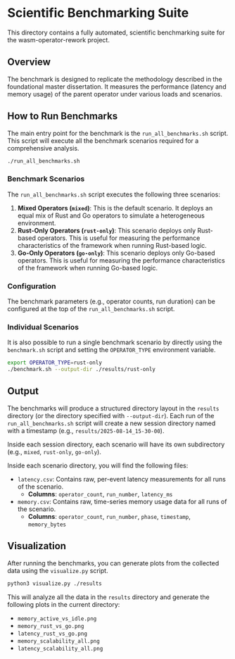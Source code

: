 # Scientific Benchmarking Suite

This directory contains a fully automated, scientific benchmarking suite for the wasm-operator-rework project.

## Overview

The benchmark is designed to replicate the methodology described in the foundational master dissertation. It measures the performance (latency and memory usage) of the parent operator under various loads and scenarios.

## How to Run Benchmarks

The main entry point for the benchmark is the `run_all_benchmarks.sh` script. This script will execute all the benchmark scenarios required for a comprehensive analysis.

```bash
./run_all_benchmarks.sh
```

### Benchmark Scenarios

The `run_all_benchmarks.sh` script executes the following three scenarios:

1.  **Mixed Operators (`mixed`)**: This is the default scenario. It deploys an equal mix of Rust and Go operators to simulate a heterogeneous environment.
2.  **Rust-Only Operators (`rust-only`)**: This scenario deploys only Rust-based operators. This is useful for measuring the performance characteristics of the framework when running Rust-based logic.
3.  **Go-Only Operators (`go-only`)**: This scenario deploys only Go-based operators. This is useful for measuring the performance characteristics of the framework when running Go-based logic.

### Configuration

The benchmark parameters (e.g., operator counts, run duration) can be configured at the top of the `run_all_benchmarks.sh` script.

### Individual Scenarios

It is also possible to run a single benchmark scenario by directly using the `benchmark.sh` script and setting the `OPERATOR_TYPE` environment variable.

```bash
export OPERATOR_TYPE=rust-only
./benchmark.sh --output-dir ./results/rust-only
```

## Output

The benchmarks will produce a structured directory layout in the `results` directory (or the directory specified with `--output-dir`). Each run of the `run_all_benchmarks.sh` script will create a new session directory named with a timestamp (e.g., `results/2025-08-14_15-30-00`).

Inside each session directory, each scenario will have its own subdirectory (e.g., `mixed`, `rust-only`, `go-only`).

Inside each scenario directory, you will find the following files:

*   `latency.csv`: Contains raw, per-event latency measurements for all runs of the scenario.
    *   **Columns**: `operator_count`, `run_number`, `latency_ms`
*   `memory.csv`: Contains raw, time-series memory usage data for all runs of the scenario.
    *   **Columns**: `operator_count`, `run_number`, `phase`, `timestamp`, `memory_bytes`

## Visualization

After running the benchmarks, you can generate plots from the collected data using the `visualize.py` script.

```bash
python3 visualize.py ./results
```

This will analyze all the data in the `results` directory and generate the following plots in the current directory:

*   `memory_active_vs_idle.png`
*   `memory_rust_vs_go.png`
*   `latency_rust_vs_go.png`
*   `memory_scalability_all.png`
*   `latency_scalability_all.png`